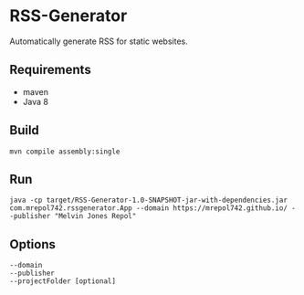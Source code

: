 # RSS-Generator

Automatically generate RSS for static websites.

## Requirements
- maven
- Java 8

## Build
```
mvn compile assembly:single
```

## Run
```
java -cp target/RSS-Generator-1.0-SNAPSHOT-jar-with-dependencies.jar com.mrepol742.rssgenerator.App --domain https://mrepol742.github.io/ --publisher "Melvin Jones Repol"
```

## Options
```
--domain 
--publisher
--projectFolder [optional]
```